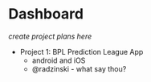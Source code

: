 Dashboard
=========

*create project plans here*


* Project 1: BPL Prediction League App
  - android and iOS
  - @radzinski - what say thou?
